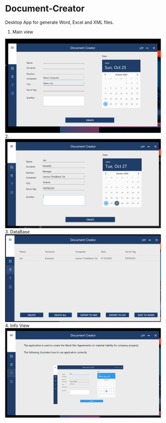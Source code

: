 # Document-Creator
Desktop App for generate Word, Excel and XML files.
1. Main view
<img src="/images/1.png"/>
2.
<img src="/images/2.png"/>
3. DataBase
<img src="/images/3.png"/>
4. Info View
<img src="/images/4.png"/>
